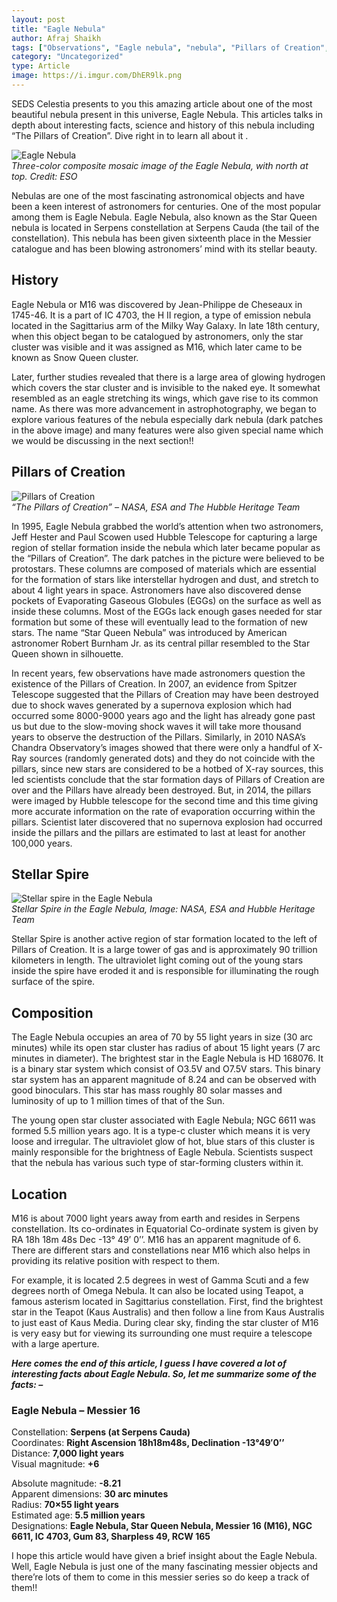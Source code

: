 ```yaml
---
layout: post
title: "Eagle Nebula"
author: Afraj Shaikh
tags: ["Observations", "Eagle nebula", "nebula", "Pillars of Creation", "Messier 16"]
category: "Uncategorized"
type: Article
image: https://i.imgur.com/DhER9lk.png
---
```

 SEDS Celestia presents to you this amazing article about one of the most beautiful nebula present in this universe, Eagle Nebula. This articles talks in depth about interesting facts, science and history of this nebula including “The Pillars of Creation”. Dive right in to learn all about it .

![Eagle Nebula](https://i.imgur.com/DhER9lk.png)
\
*Three-color composite mosaic image of the Eagle Nebula, with north at top.*
*Credit: ESO*

Nebulas are one of the most fascinating astronomical objects and have been a keen interest of astronomers for centuries. One of the most popular among them is Eagle Nebula. Eagle Nebula, also known as the Star Queen nebula is located in Serpens constellation at Serpens Cauda (the tail of the constellation). This nebula has been given sixteenth place in the Messier catalogue and has been blowing astronomers’ mind with its stellar beauty.

## History

Eagle Nebula or M16 was discovered by Jean-Philippe de Cheseaux in 1745-46. It is a part of IC 4703, the H II region, a type of emission nebula located in the Sagittarius arm of the Milky Way Galaxy. In late 18th century, when this object began to be catalogued by astronomers, only the star cluster was visible and it was assigned as M16, which later came to be known as Snow Queen cluster.

Later, further studies revealed that there is a large area of glowing hydrogen which covers the star cluster and is invisible to the naked eye. It somewhat resembled as an eagle stretching its wings, which gave rise to its common name. As there was more advancement in astrophotography, we began to explore various features of the nebula especially dark nebula (dark patches in the above image) and many features were also given special name which we would be discussing in the next section!!

## Pillars of Creation

![Pillars of Creation](https://i.imgur.com/484XnUc.png)
\
*“The Pillars of Creation” – NASA, ESA and The Hubble Heritage Team*

In 1995, Eagle Nebula grabbed the world’s attention when two astronomers, Jeff Hester and Paul Scowen used Hubble Telescope for capturing a large region of stellar formation inside the nebula which later became popular as the “Pillars of Creation”. The dark patches in the picture were believed to be protostars. These columns are composed of materials which are essential for the formation of stars like interstellar hydrogen and dust, and stretch to about 4 light years in space. Astronomers have also discovered dense pockets of Evaporating Gaseous Globules (EGGs) on the surface as well as inside these columns. Most of the EGGs lack enough gases needed for star formation but some of these will eventually lead to the formation of new stars. The name “Star Queen Nebula” was introduced by American astronomer Robert Burnham Jr. as its central pillar resembled to the Star Queen shown in silhouette.

In recent years, few observations have made astronomers question the existence of the Pillars of Creation. In 2007, an evidence from Spitzer Telescope suggested that the Pillars of Creation may have been destroyed due to shock waves generated by a supernova explosion which had occurred some 8000-9000 years ago and the light has already gone past us but due to the slow-moving shock waves it will take more thousand years to observe the destruction of the Pillars. Similarly, in 2010 NASA’s Chandra Observatory’s images showed that there were only a handful of X-Ray sources (randomly generated dots) and they do not coincide with the pillars, since new stars are considered to be a hotbed of X-ray sources, this led scientists conclude that the star formation days of Pillars of Creation are over and the Pillars have already been destroyed. But, in 2014, the pillars were imaged by Hubble telescope for the second time and this time giving more accurate information on the rate of evaporation occurring within the pillars. Scientist later discovered that no supernova explosion had occurred inside the pillars and the pillars are estimated to last at least for another 100,000 years.

## Stellar Spire

![Stellar spire in the Eagle Nebula](https://i.imgur.com/RVikbhN.png)
\
*Stellar Spire in the Eagle Nebula, Image: NASA, ESA and Hubble Heritage Team*

Stellar Spire is another active region of star formation located to the left of Pillars of Creation. It is a large tower of gas and is approximately 90 trillion kilometers in length. The ultraviolet light coming out of the young stars inside the spire have eroded it and is responsible for illuminating the rough surface of the spire.

## Composition

The Eagle Nebula occupies an area of 70 by 55 light years in size (30 arc minutes) while its open star cluster has radius of about 15 light years (7 arc minutes in diameter). The brightest star in the Eagle Nebula is HD 168076. It is a binary star system which consist of O3.5V and O7.5V stars. This binary star system has an apparent magnitude of 8.24 and can be observed with good binoculars. This star has mass roughly 80 solar masses and luminosity of up to 1 million times of that of the Sun.

The young open star cluster associated with Eagle Nebula; NGC 6611 was formed 5.5 million years ago. It is a type-c cluster which means it is very loose and irregular. The ultraviolet glow of hot, blue stars of this cluster is mainly responsible for the brightness of Eagle Nebula. Scientists suspect that the nebula has various such type of star-forming clusters within it.

## Location

M16 is about 7000 light years away from earth and resides in Serpens constellation. Its co-ordinates in Equatorial Co-ordinate system is given by RA  18h 18m 48s Dec -13° 49’ 0’’. M16 has an apparent magnitude of 6. There are different stars and constellations near M16 which also helps in providing its relative position with respect to them.

For example, it is located 2.5 degrees in west of Gamma Scuti and a few degrees north of Omega Nebula. It can also be located using Teapot, a famous asterism located in Sagittarius constellation. First, find the brightest star in the Teapot (Kaus Australis) and then follow a line from Kaus Australis to just east of Kaus Media. During clear sky, finding the star cluster of M16 is very easy but for viewing its surrounding one must require a telescope with a large aperture.

***Here comes the end of this article, I guess I have covered a lot of interesting facts about Eagle Nebula. So, let me summarize some of the facts: –***

### Eagle Nebula – Messier 16

Constellation: **Serpens (at Serpens Cauda)**
\
Coordinates: **Right Ascension 18h18m48s, Declination -13°49′0’’**
\
Distance: **7,000 light years**
\
Visual magnitude: **+6**

Absolute magnitude: **-8.21**
\
Apparent dimensions: **30 arc minutes**\
Radius: **70×55 light years**
\
Estimated age: **5.5 million years**
\
Designations: **Eagle Nebula, Star Queen Nebula, Messier 16 (M16), NGC 6611, IC 4703, Gum 83, Sharpless 49, RCW 165**

I hope this article would have given a brief insight about the Eagle Nebula. Well, Eagle Nebula is just one of the many fascinating messier objects and there’re lots of them to come in this messier series so do keep a track of them!!
